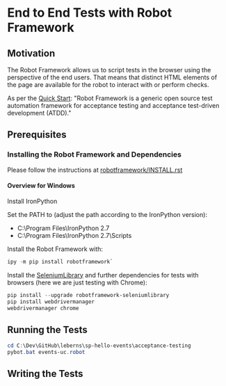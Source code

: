 # End to End Tests with Robot Framework

## Motivation

The Robot Framework allows us to script tests in the browser using the perspective of the end users.
That means that distinct HTML elements of the page are available for the robot to interact with or perform checks.

As per the [Quick Start](https://github.com/robotframework/QuickStartGuide/blob/master/QuickStart.rst):
"Robot Framework is a generic open source test automation framework for acceptance testing and acceptance test-driven development (ATDD)."

## Prerequisites

### Installing the Robot Framework and Dependencies

Please follow the instructions at [robotframework/INSTALL.rst](https://github.com/robotframework/robotframework/blob/master/INSTALL.rst)

#### Overview for Windows 

Install IronPython

Set the PATH to (adjust the path according to the IronPython version):
  * C:\Program Files\IronPython 2.7
  * C:\Program Files\IronPython 2.7\Scripts

Install the Robot Framework with:

```PowerShell
ipy -m pip install robotframework`
```

Install the [SeleniumLibrary](https://github.com/robotframework/SeleniumLibrary) and further dependencies for tests with browsers (here we are just testing with Chrome):

```PowerShell
pip install --upgrade robotframework-seleniumlibrary
pip install webdrivermanager
webdrivermanager chrome
```
## Running the Tests

```PowerShell
cd C:\Dev\GitHub\leberns\sp-hello-events\acceptance-testing
pybot.bat events-uc.robot
```

## Writing the Tests


